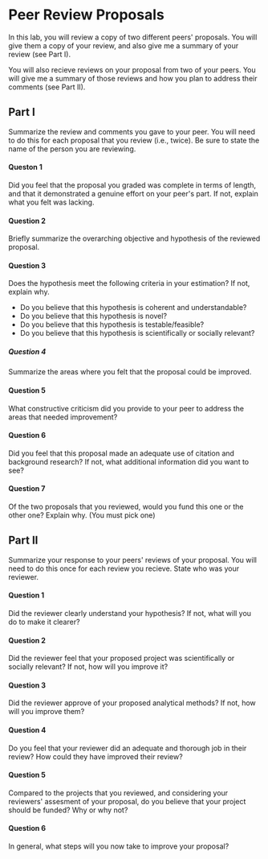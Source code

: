 # Peer Review Proposals

In this lab, you will review a copy of two different peers' proposals. You will give them a copy of your review, and also give me a summary of your review (see Part I). 

You will also recieve reviews on your proposal from two of your peers. You will give me a summary of those reviews and how you plan to address their comments (see Part II).

## Part I

Summarize the review and comments you gave to your peer. You will need to do this for each proposal that you review (i.e., twice). Be sure to state the name of the person you are reviewing.

#### Queston 1
Did you feel that the proposal you graded was complete in terms of length, and that it demonstrated a genuine effort on your peer's part. If not, explain what you felt was lacking.

#### Question 2
Briefly summarize the overarching objective and hypothesis of the reviewed proposal. 

#### Question 3
Does the hypothesis meet the following criteria in your estimation? If not, explain why.

+ Do you believe that this hypothesis is coherent and understandable?
+ Do you believe that this hypothesis is novel?
+ Do you believe that this hypothesis is testable/feasible?
+ Do you believe that this hypothesis is scientifically or socially relevant?

##### Question 4
Summarize the areas where you felt that the proposal could be improved.

#### Question 5
What constructive criticism did you provide to your peer to address the areas that needed improvement?

#### Question 6
Did you feel that this proposal made an adequate use of citation and background research? If not, what additional information did you want to see?

#### Question 7
Of the two proposals that you reviewed, would you fund this one or the other one? Explain why. (You must pick one)

## Part II

Summarize your response to your peers' reviews of your proposal. You will need to do this once for each review you recieve. State who was your reviewer.

#### Question 1
Did the reviewer clearly understand your hypothesis? If not, what will you do to make it clearer?

#### Question 2
Did the reviewer feel that your proposed project was scientifically or socially relevant? If not, how will you improve it?

#### Question 3
Did the reviewer approve of your proposed analytical methods? If not, how will you improve them?

#### Question 4
Do you feel that your reviewer did an adequate and thorough job in their review? How could they have improved their review?

#### Question 5
Compared to the projects that you reviewed, and considering your reviewers' assesment of your proposal, do you believe that your project should be funded? Why or why not?

#### Question 6
In general, what steps will you now take to improve your proposal?
